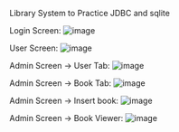 Library System to Practice JDBC and sqlite


Login Screen:
![image](https://user-images.githubusercontent.com/40148715/55665715-556a3900-5855-11e9-96de-3919be019fdc.png)

User Screen:
![image](https://user-images.githubusercontent.com/40148715/55665707-42efff80-5855-11e9-8dea-790aa08bf961.png)


Admin Screen -> User Tab:
![image](https://user-images.githubusercontent.com/40148715/55665646-a9285280-5854-11e9-8ded-815ee862f559.png)

Admin Screen -> Book Tab:
![image](https://user-images.githubusercontent.com/40148715/55665649-bf361300-5854-11e9-8167-836b6d2a3e6c.png)

Admin Screen -> Insert book:
![image](https://user-images.githubusercontent.com/40148715/55665656-d4ab3d00-5854-11e9-9f19-87a137edae41.png)

Admin Screen -> Book Viewer:
![image](https://user-images.githubusercontent.com/40148715/55665673-ea206700-5854-11e9-8531-9ecded0135f0.png)
